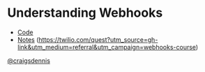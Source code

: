 
# Understanding Webhooks

* [ Code](./code)
* [ Notes](notes.md)
(https://twilio.com/quest?utm_source=gh-link&utm_medium=referral&utm_campaign=webhooks-course)


[@craigsdennis](https://twitter.com/craigsdennis)
